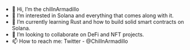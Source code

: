 - 👋 Hi, I’m the chillnArmadillo
- 👀 I’m interested in Solana and everything that comes along with it.
- 🌱 I’m currently learning Rust and how to build solid smart contracts on Solana.
- 💞️ I’m looking to collaborate on DeFi and NFT projects.
- 📫 How to reach me: Twitter - @ChillnArmadillo

<!---
chillnArmadillo/chillnArmadillo is a ✨ special ✨ repository because its `README.md` (this file) appears on your GitHub profile.
You can click the Preview link to take a look at your changes.
--->
